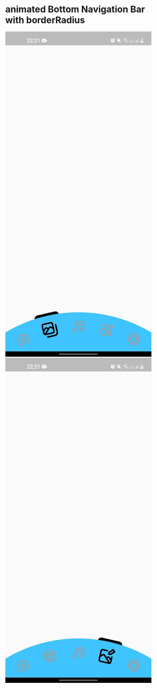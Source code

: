 # animated Bottom Navigation Bar with borderRadius



![](https://github.com/khurshid28/animation_and_borderBottomNavigation/blob/main/screenshots/screenshot1.jpg) ![](https://github.com/khurshid28/animation_and_borderBottomNavigation/blob/main/screenshots/screenshot2.jpg)


